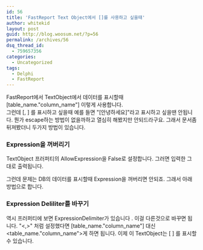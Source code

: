 ```yaml
---
id: 56
title: 'FastReport Text Object에서 []를 사용하고 싶을때'
author: whitekid
layout: post
guid: http://blog.woosum.net/?p=56
permalink: /archives/56
dsq_thread_id:
  - 759657356
categories:
  - Uncategorized
tags:
  - Delphi
  - FastReport
---
```

FastReport에서 TextObject에서 데이터를 표시할때 [table\_name."column\_name"] 이렇게 사용합니다.  
그런데 [, ] 를 표시하고 싶을때 예를 들면 "[안녕하세요]"라고 표시하고 싶을땐 안됩니다. 뭔가 escape하는 방법이 없을까하고 열심히 해봤지만 안되드라구요. 그래서 문서좀 뒤져봤더니 두가지 방법이 있습니다.

### Expression을 꺼버리기

TextObject 프러퍼티의 AllowExpression을 False로 설정합니다. 그러면 입력한 그대로 출력됩니다.

그런데 문제는 DB의 데이터를 표시할때 Expression을 꺼버리면 안되죠. 그래서 아래 방법으로 합니다.

### Expression Deliliter를 바꾸기

역시 프러퍼티에 보면 ExpressionDelimiter가 있습니다 . 이걸 다른것으로 바꾸면 됩니다. "<,>" 처럼 설정했다면 [table\_name."column\_name"] 대신 <table\_name."column\_name">게 하면 됩니다. 이제 이 TextObject는 [ ] 를 표시할 수 있습니다.